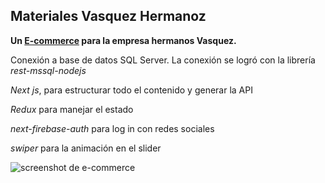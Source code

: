 ## Materiales Vasquez Hermanoz

**Un [E-commerce](https://www.materialesvasquezhnos.com.mx/) para la empresa hermanos Vasquez.**

Conexión a base de datos SQL Server.
La conexión se logró con la librería _rest-mssql-nodejs_

_Next js_, para estructurar todo el contenido y generar la API

_Redux_ para manejar el estado

_next-firebase-auth_ para log in con redes sociales

_swiper_ para la animación en el slider

![screenshot de e-commerce](https://res.cloudinary.com/duibtuerj/image/upload/v1641870921/brand/Home_Center_-_Materiales_Vasquez_Hermanos_-_www.materialesvasquezhnos.com.mx_pa1686.png)
